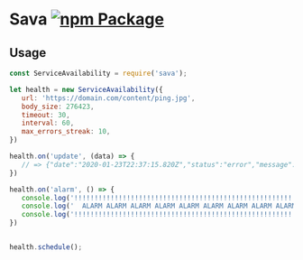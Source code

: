 # Sava [![npm Package](https://img.shields.io/npm/v/sava.svg)](https://www.npmjs.org/package/sava)

## Usage

```javascript
const ServiceAvailability = require('sava');

let health = new ServiceAvailability({ 
   url: 'https://domain.com/content/ping.jpg',
   body_size: 276423,
   timeout: 30,
   interval: 60, 
   max_errors_streak: 10,
})

health.on('update', (data) => {
   // => {"date":"2020-01-23T22:37:15.820Z","status":"error","message":"wrong url","delay":2503}
})

health.on('alarm', () => {
   console.log('!!!!!!!!!!!!!!!!!!!!!!!!!!!!!!!!!!!!!!!!!!!!!!!!!!!!!!!!!!!!!!!');
   console.log('  ALARM ALARM ALARM ALARM ALARM ALARM ALARM ALARM ALARM ALARM  ');
   console.log('!!!!!!!!!!!!!!!!!!!!!!!!!!!!!!!!!!!!!!!!!!!!!!!!!!!!!!!!!!!!!!!');
})


health.schedule();

```

